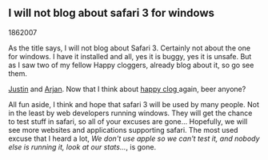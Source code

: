 <article><h2>I will not blog about safari 3 for windows</h2><time><span class="day">18</span><span class="month">6</span><span class="year">2007</span></time><p>As the title says, I will not blog about Safari 3. Certainly not about the one for windows. I have it installed and all, yes it is buggy, yes it is unsafe. But as I saw two of my fellow Happy cloggers, already blog about it, so go see them.</p><p><a href="http://juice10.com/blog/articles/2007/06/12/safari-3-beta-launched-also-for-windows">Justin</a> and <a href="http://arjaneising.nl/browsers/safari-for-windows-or">Arjan</a>. Now that I think about <a href="http://www.happyclog.nl/">happy clog </a>again, beer anyone?</p><p>All fun aside, I think and hope that safari 3 will be used by many people. Not in the least by web developers running windows. They will get the chance to test stuff in safari, so all of your excuses are gone... Hopefully, we will see more websites and applications supporting safari. The most used excuse that I heard a lot, <em>We don't use apple so we can't test it, and nobody else is running it, look at our stats...</em>, is gone.</p></article>